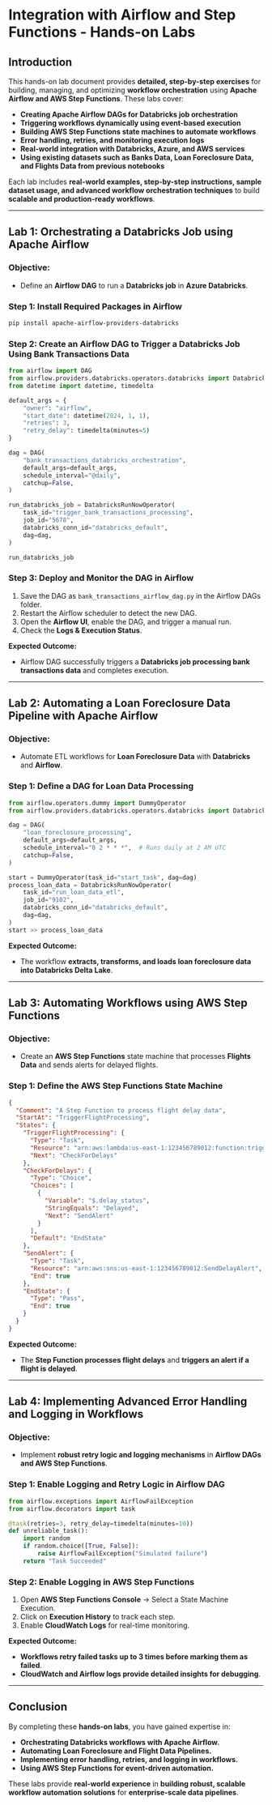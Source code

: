 # **Integration with Airflow and Step Functions - Hands-on Labs**

## **Introduction**
This hands-on lab document provides **detailed, step-by-step exercises** for building, managing, and optimizing **workflow orchestration** using **Apache Airflow and AWS Step Functions**. These labs cover:
- **Creating Apache Airflow DAGs for Databricks job orchestration**
- **Triggering workflows dynamically using event-based execution**
- **Building AWS Step Functions state machines to automate workflows**
- **Error handling, retries, and monitoring execution logs**
- **Real-world integration with Databricks, Azure, and AWS services**
- **Using existing datasets such as Banks Data, Loan Foreclosure Data, and Flights Data from previous notebooks**

Each lab includes **real-world examples, step-by-step instructions, sample dataset usage, and advanced workflow orchestration techniques** to build **scalable and production-ready workflows**.

---

## **Lab 1: Orchestrating a Databricks Job using Apache Airflow**
### **Objective:**
- Define an **Airflow DAG** to run a **Databricks job** in **Azure Databricks**.

### **Step 1: Install Required Packages in Airflow**
```bash
pip install apache-airflow-providers-databricks
```

### **Step 2: Create an Airflow DAG to Trigger a Databricks Job Using Bank Transactions Data**
```python
from airflow import DAG
from airflow.providers.databricks.operators.databricks import DatabricksRunNowOperator
from datetime import datetime, timedelta

default_args = {
    "owner": "airflow",
    "start_date": datetime(2024, 1, 1),
    "retries": 3,
    "retry_delay": timedelta(minutes=5)
}

dag = DAG(
    "bank_transactions_databricks_orchestration",
    default_args=default_args,
    schedule_interval="@daily",
    catchup=False,
)

run_databricks_job = DatabricksRunNowOperator(
    task_id="trigger_bank_transactions_processing",
    job_id="5678",
    databricks_conn_id="databricks_default",
    dag=dag,
)

run_databricks_job
```

### **Step 3: Deploy and Monitor the DAG in Airflow**
1. Save the DAG as `bank_transactions_airflow_dag.py` in the Airflow DAGs folder.
2. Restart the Airflow scheduler to detect the new DAG.
3. Open the **Airflow UI**, enable the DAG, and trigger a manual run.
4. Check the **Logs & Execution Status**.

**Expected Outcome:**
- Airflow DAG successfully triggers a **Databricks job processing bank transactions data** and completes execution.

---

## **Lab 2: Automating a Loan Foreclosure Data Pipeline with Apache Airflow**
### **Objective:**
- Automate ETL workflows for **Loan Foreclosure Data** with **Databricks** and **Airflow**.

### **Step 1: Define a DAG for Loan Data Processing**
```python
from airflow.operators.dummy import DummyOperator
from airflow.providers.databricks.operators.databricks import DatabricksRunNowOperator

dag = DAG(
    "loan_foreclosure_processing",
    default_args=default_args,
    schedule_interval="0 2 * * *",  # Runs daily at 2 AM UTC
    catchup=False,
)

start = DummyOperator(task_id="start_task", dag=dag)
process_loan_data = DatabricksRunNowOperator(
    task_id="run_loan_data_etl",
    job_id="9102",
    databricks_conn_id="databricks_default",
    dag=dag,
)
start >> process_loan_data
```

**Expected Outcome:**
- The workflow **extracts, transforms, and loads loan foreclosure data into Databricks Delta Lake**.

---

## **Lab 3: Automating Workflows using AWS Step Functions**
### **Objective:**
- Create an **AWS Step Functions** state machine that processes **Flights Data** and sends alerts for delayed flights.

### **Step 1: Define the AWS Step Functions State Machine**
```json
{
  "Comment": "A Step Function to process flight delay data",
  "StartAt": "TriggerFlightProcessing",
  "States": {
    "TriggerFlightProcessing": {
      "Type": "Task",
      "Resource": "arn:aws:lambda:us-east-1:123456789012:function:triggerFlightsProcessing",
      "Next": "CheckForDelays"
    },
    "CheckForDelays": {
      "Type": "Choice",
      "Choices": [
        {
          "Variable": "$.delay_status",
          "StringEquals": "Delayed",
          "Next": "SendAlert"
        }
      ],
      "Default": "EndState"
    },
    "SendAlert": {
      "Type": "Task",
      "Resource": "arn:aws:sns:us-east-1:123456789012:SendDelayAlert",
      "End": true
    },
    "EndState": {
      "Type": "Pass",
      "End": true
    }
  }
}
```

**Expected Outcome:**
- The **Step Function processes flight delays** and **triggers an alert if a flight is delayed**.

---

## **Lab 4: Implementing Advanced Error Handling and Logging in Workflows**
### **Objective:**
- Implement **robust retry logic and logging mechanisms** in **Airflow DAGs and AWS Step Functions**.

### **Step 1: Enable Logging and Retry Logic in Airflow DAG**
```python
from airflow.exceptions import AirflowFailException
from airflow.decorators import task

@task(retries=3, retry_delay=timedelta(minutes=10))
def unreliable_task():
    import random
    if random.choice([True, False]):
        raise AirflowFailException("Simulated failure")
    return "Task Succeeded"
```

### **Step 2: Enable Logging in AWS Step Functions**
1. Open **AWS Step Functions Console** → Select a State Machine Execution.
2. Click on **Execution History** to track each step.
3. Enable **CloudWatch Logs** for real-time monitoring.

**Expected Outcome:**
- **Workflows retry failed tasks up to 3 times before marking them as failed**.
- **CloudWatch and Airflow logs provide detailed insights for debugging**.

---

## **Conclusion**
By completing these **hands-on labs**, you have gained expertise in:
- **Orchestrating Databricks workflows with Apache Airflow.**
- **Automating Loan Foreclosure and Flight Data Pipelines.**
- **Implementing error handling, retries, and logging in workflows.**
- **Using AWS Step Functions for event-driven automation.**

These labs provide **real-world experience** in **building robust, scalable workflow automation solutions** for **enterprise-scale data pipelines**.


